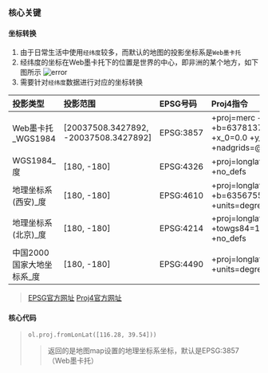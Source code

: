 ### 核心关键
#### 坐标转换

1. 由于日常生活中使用`经纬度`较多，而默认的地图的投影坐标系是`Web墨卡托`
2. 经纬度的坐标在Web墨卡托下的位置是世界的中心，即非洲的某个地方，如下图所示
    ![error](../demo/openlayers/markdown/map/mapmarker/addpopup.png)
3. 需要针对`经纬度`数据进行对应的坐标转换

|投影类型|投影范围|EPSG号码|Proj4指令|
|:---|:---|:---|:---|
|Web墨卡托_WGS1984|[20037508.3427892, -20037508.3427892]|EPSG:3857|+proj=merc +a=6378137 +b=6378137 +lat_ts=0.0 +lon_0=0.0 +x_0=0.0 +y_0=0 +k=1.0 +units=m +nadgrids=@null +wktext +no_defs|
|WGS1984_度|[180, -180]|EPSG:4326|+proj=longlat +datum=WGS84 +no_defs|
|地理坐标系(西安)_度|[180, -180]|EPSG:4610|+proj=longlat +a=6378140 +b=6356755.288157528 +units=degrees +no_defs|
|地理坐标系(北京)_度|[180, -180]|EPSG:4214|	+proj=longlat +ellps=krass +towgs84=15.8,-154.4,-82.3,0,0,0,0 +no_defs|
|中国2000国家大地坐标系_度|[180, -180]|EPSG:4490|+proj=longlat +ellps=GRS80 +units=degrees +no_defs|

> [EPSG官方网址](http://epsg.io/)
> [Proj4官方网址](http://proj4js.org/)

#### 核心代码

> `ol.proj.fromLonLat([116.28, 39.54]))`
> > 返回的是地图map设置的地理坐标系坐标，默认是EPSG:3857（Web墨卡托）